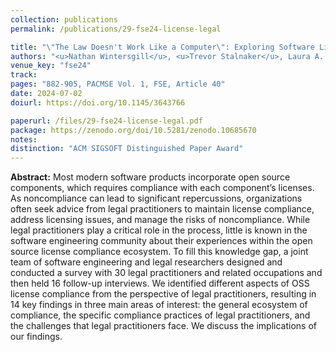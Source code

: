 ```yaml
---
collection: publications
permalink: /publications/29-fse24-license-legal

title: "\"The Law Doesn't Work Like a Computer\": Exploring Software Licensing Issues Faced by Legal Practitioners"
authors: "<u>Nathan Wintersgill</u>, <u>Trevor Stalnaker</u>, Laura A. Heymann, **Oscar Chaparro**, and Denys Poshyvanyk"
venue_key: "fse24"
track: 
pages: "882-905, PACMSE Vol. 1, FSE, Article 40"
date: 2024-07-02
doiurl: https://doi.org/10.1145/3643766

paperurl: /files/29-fse24-license-legal.pdf
package: https://zenodo.org/doi/10.5281/zenodo.10685670
notes: 
distinction: "ACM SIGSOFT Distinguished Paper Award"
---
```


**Abstract:** Most modern software products incorporate open source components, which requires compliance with each component’s licenses. As noncompliance can lead to significant repercussions, organizations often seek advice from legal practitioners to maintain license compliance, address licensing issues, and manage the risks of noncompliance. While legal practitioners play a critical role in the process, little is known in the software engineering community about their experiences within the open source license compliance ecosystem. To fill this knowledge gap, a joint team of software engineering and legal researchers designed and conducted a survey with 30 legal practitioners and related occupations and then held 16 follow-up interviews. We identified different aspects of OSS license compliance from the perspective of legal practitioners, resulting in 14 key findings in three main areas of interest: the general ecosystem of compliance, the specific compliance practices of legal practitioners, and the challenges that legal practitioners face. We discuss the implications of our findings.